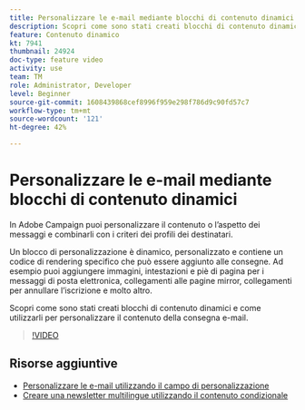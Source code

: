 ```yaml
---
title: Personalizzare le e-mail mediante blocchi di contenuto dinamici
description: Scopri come sono stati creati blocchi di contenuto dinamici e come utilizzarli per personalizzare il contenuto della consegna e-mail.
feature: Contenuto dinamico
kt: 7941
thumbnail: 24924
doc-type: feature video
activity: use
team: TM
role: Administrator, Developer
level: Beginner
source-git-commit: 1608439868cef8996f959e298f786d9c90fd57c7
workflow-type: tm+mt
source-wordcount: '121'
ht-degree: 42%

---
```



# Personalizzare le e-mail mediante blocchi di contenuto dinamici

In Adobe Campaign puoi personalizzare il contenuto o l’aspetto dei messaggi e combinarli con i criteri dei profili dei destinatari.

Un blocco di personalizzazione è dinamico, personalizzato e contiene un codice di rendering specifico che può essere aggiunto alle consegne. Ad esempio puoi aggiungere immagini, intestazioni e piè di pagina per i messaggi di posta elettronica, collegamenti alle pagine mirror, collegamenti per annullare l’iscrizione e molto altro.

Scopri come sono stati creati blocchi di contenuto dinamici e come utilizzarli per personalizzare il contenuto della consegna e-mail.

>[!VIDEO](https://video.tv.adobe.com/v/24924?quality=12)

## Risorse aggiuntive

* [Personalizzare le e-mail utilizzando il campo di personalizzazione](/help/content-creation/personalize-emails-using-personalization-fields.md)
* [Creare una newsletter multilingue utilizzando il contenuto condizionale](/help/content-creation/create-a-multilingual-newsletter-using-conditional-content.md)
